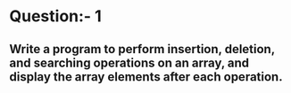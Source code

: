 # Question:- 1
## Write a program to perform insertion, deletion, and searching operations on an array, and display the array elements after each operation.
